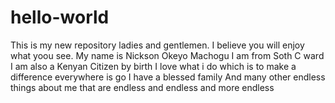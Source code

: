 # hello-world
This is my new repository ladies and gentlemen. I believe you will enjoy what yoou see.
My name is Nickson Okeyo Machogu
I am from Soth C ward
I am also a Kenyan Citizen by birth 
I love what i do which is to make a difference everywhere is go 
I have a blessed family 
And many other endless things about me that are endless and endless and more endless
